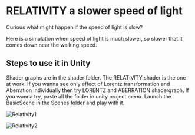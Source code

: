 # RELATIVITY a slower speed of light
Curious what might happen if the speed of light is slow?       

Here is a simulation when speed of light is much slower, so slower that it comes down near the walking speed.  

## Steps to use it in Unity

Shader graphs are in the shader folder. The RELATIVITY shader is the one at work. If you wanna see only effect of Lorentz transformation and Aberration individually then try LORENTZ and ABERRATION shadergraph. If you wanna try, paste all the folder in unity project menu. Launch the BasicScene in the Scenes folder and play with it.  


![Relativity1](https://github.com/user-attachments/assets/102307c6-ee71-40b5-afed-ac0f7db9018e)


![Relativity2](https://github.com/user-attachments/assets/f75c032f-7d9f-46a3-a312-2536ca6cae85)
